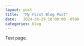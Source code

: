 ```yaml
---
layout: post
title:  "My First Blog Post"
date:   2024-10-29 10:00:00 -0500
categories: blog
---
```


Test page.
